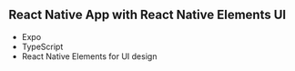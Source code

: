 ## React Native App with React Native Elements UI


- Expo
- TypeScript
- React Native Elements for UI design
